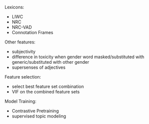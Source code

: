 Lexicons:
- LIWC
- NRC
- NRC-VAD
- Connotation Frames

Other features:
- subjectivity
- difference in toxicity when gender word masked/substituted with generic/substituted with other gender
- supersenses of adjectives

Feature selection:
- select best feature set combination
- VIF on the combined feature sets

Model Training:
- Contrastive Pretraining
- supervised topic modeling